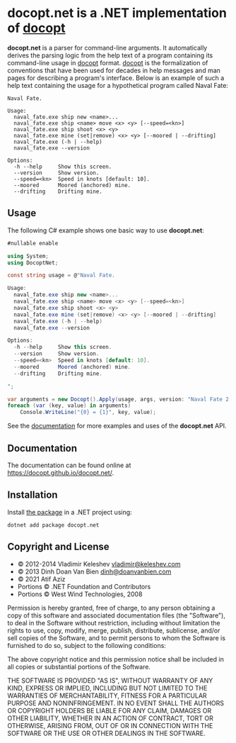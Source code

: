 # **docopt.net** is a .NET implementation of [docopt]

**docopt.net** is a parser for command-line arguments. It automatically derives
the parsing logic from the help text of a program containing its command-line
usage in [docopt] format. [docopt] is the formalization of conventions that have
been used for decades in help messages and man pages for describing a program's
interface. Below is an example of such a help text containing the usage for a
hypothetical program called Naval Fate:

    Naval Fate.

    Usage:
      naval_fate.exe ship new <name>...
      naval_fate.exe ship <name> move <x> <y> [--speed=<kn>]
      naval_fate.exe ship shoot <x> <y>
      naval_fate.exe mine (set|remove) <x> <y> [--moored | --drifting]
      naval_fate.exe (-h | --help)
      naval_fate.exe --version

    Options:
      -h --help     Show this screen.
      --version     Show version.
      --speed=<kn>  Speed in knots [default: 10].
      --moored      Moored (anchored) mine.
      --drifting    Drifting mine.

## Usage

The following C# example shows one basic way to use **docopt.net**:

```c#
#nullable enable

using System;
using DocoptNet;

const string usage = @"Naval Fate.

Usage:
  naval_fate.exe ship new <name>...
  naval_fate.exe ship <name> move <x> <y> [--speed=<kn>]
  naval_fate.exe ship shoot <x> <y>
  naval_fate.exe mine (set|remove) <x> <y> [--moored | --drifting]
  naval_fate.exe (-h | --help)
  naval_fate.exe --version

Options:
  -h --help     Show this screen.
  --version     Show version.
  --speed=<kn>  Speed in knots [default: 10].
  --moored      Moored (anchored) mine.
  --drifting    Drifting mine.

";

var arguments = new Docopt().Apply(usage, args, version: "Naval Fate 2.0", exit: true)!;
foreach (var (key, value) in arguments)
    Console.WriteLine("{0} = {1}", key, value);
```

See the [documentation] for more examples and uses of the **docopt.net** API.

## Documentation

The documentation can be found online at <https://docopt.github.io/docopt.net/>.

## Installation

Install [the package][nupkg] in a .NET project using:

    dotnet add package docopt.net

## Copyright and License

- &copy; 2012-2014 Vladimir Keleshev <vladimir@keleshev.com>
- &copy; 2013 Dinh Doan Van Bien <dinh@doanvanbien.com>
- &copy; 2021 Atif Aziz
- Portions &copy; .NET Foundation and Contributors
- Portions &copy; West Wind Technologies, 2008

Permission is hereby granted, free of charge, to any person obtaining a copy
of this software and associated documentation files (the "Software"), to deal
in the Software without restriction, including without limitation the rights
to use, copy, modify, merge, publish, distribute, sublicense, and/or sell
copies of the Software, and to permit persons to whom the Software is
furnished to do so, subject to the following conditions:

The above copyright notice and this permission notice shall be included in all
copies or substantial portions of the Software.

THE SOFTWARE IS PROVIDED "AS IS", WITHOUT WARRANTY OF ANY KIND, EXPRESS OR
IMPLIED, INCLUDING BUT NOT LIMITED TO THE WARRANTIES OF MERCHANTABILITY,
FITNESS FOR A PARTICULAR PURPOSE AND NONINFRINGEMENT. IN NO EVENT SHALL THE
AUTHORS OR COPYRIGHT HOLDERS BE LIABLE FOR ANY CLAIM, DAMAGES OR OTHER
LIABILITY, WHETHER IN AN ACTION OF CONTRACT, TORT OR OTHERWISE, ARISING FROM,
OUT OF OR IN CONNECTION WITH THE SOFTWARE OR THE USE OR OTHER DEALINGS IN THE
SOFTWARE.

[docopt]: http://docopt.org/
[nupkg]: https://www.nuget.org/packages/docopt.net
[documentation]: https://docopt.github.io/docopt.net/
